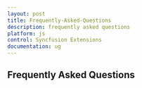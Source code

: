 ```yaml
---
layout: post
title: Frequently-Asked-Questions
description: frequently asked questions
platform: js
control: Syncfusion Extensions
documentation: ug
---
```


## Frequently Asked Questions

